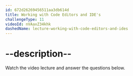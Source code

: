 ```yaml
---
id: 672d26269456511aa3db614d
title: Working with Code Editors and IDE's
challengeType: 11
videoId: nVAaxZ34khk
dashedName: lecture-working-with-code-editors-and-ides
---
```


# --description--

Watch the video lecture and answer the questions below.


